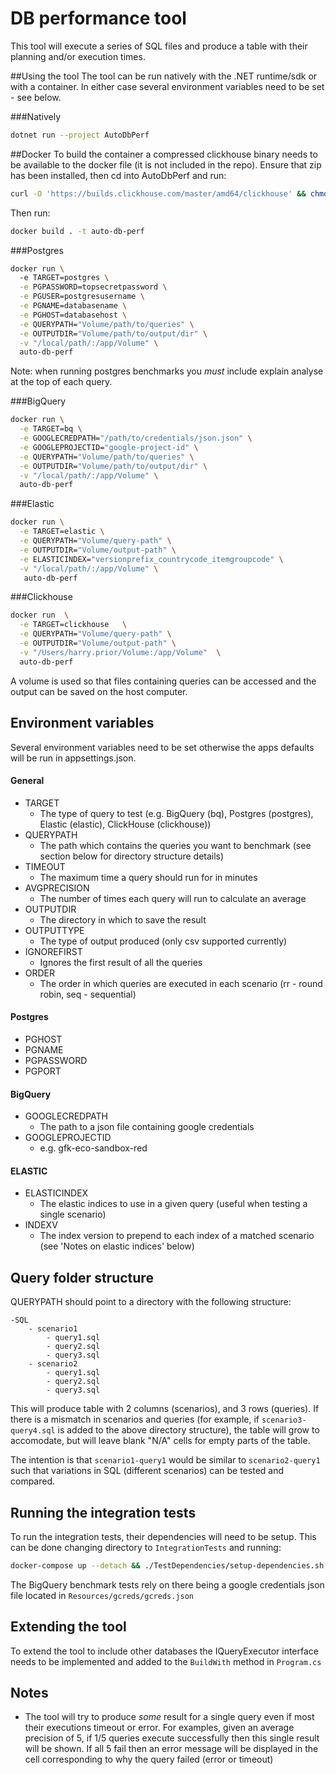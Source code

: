 # DB performance tool

This tool will execute a series of SQL files and produce a table with their planning and/or execution times.

##Using the tool
The tool can be run natively with the .NET runtime/sdk or with a container. In either case
several environment variables need to be set - see below.

###Natively
```bash
dotnet run --project AutoDbPerf 
```

##Docker
To build the container a compressed clickhouse binary needs to be available to the docker file (it is not included in the repo).
Ensure that zip has been installed, then cd into AutoDbPerf and run:
```bash
curl -O 'https://builds.clickhouse.com/master/amd64/clickhouse' && chmod a+x clickhouse && zip clickhouse clickhouse
```
Then run:
```bash
docker build . -t auto-db-perf
```
###Postgres 
```bash
docker run \ 
  -e TARGET=postgres \
  -e PGPASSWORD=topsecretpassword \
  -e PGUSER=postgresusername \
  -e PGNAME=databasename \
  -e PGHOST=databasehost \
  -e QUERYPATH="Volume/path/to/queries" \
  -e OUTPUTDIR="Volume/path/to/output/dir" \
  -v "/local/path/:/app/Volume" \
  auto-db-perf
```
Note: when running postgres benchmarks you *must* include explain analyse at the top of each query.

###BigQuery
```bash
docker run \
  -e TARGET=bq \
  -e GOOGLECREDPATH="/path/to/credentials/json.json" \
  -e GOOGLEPROJECTID="google-project-id" \
  -e QUERYPATH="Volume/path/to/queries" \
  -e OUTPUTDIR="Volume/path/to/output/dir" \
  -v "/local/path/:/app/Volume" \
  auto-db-perf
````
###Elastic

```bash
docker run \
  -e TARGET=elastic \
  -e QUERYPATH="Volume/query-path" \
  -e OUTPUTDIR="Volume/output-path" \
  -e ELASTICINDEX="versionprefix_countrycode_itemgroupcode" \
  -v "/local/path/:/app/Volume" \
   auto-db-perf 
```

###Clickhouse
```bash
docker run  \
  -e TARGET=clickhouse   \
  -e QUERYPATH="Volume/query-path" \
  -e OUTPUTDIR="Volume/output-path" \
  -v "/Users/harry.prior/Volume:/app/Volume"  \
  auto-db-perf 
```

A volume is used so that files containing queries can be accessed 
and the output can be saved on the host computer. 

## Environment variables
Several environment variables need to be set otherwise the apps defaults will be run in appsettings.json.
#### General
  - TARGET
    - The type of query to test (e.g. BigQuery (bq), Postgres (postgres), Elastic (elastic), ClickHouse (clickhouse))
  - QUERYPATH
    - The path which contains the queries you want to benchmark (see section below for directory structure details)
  - TIMEOUT
    - The maximum time a query should run for in minutes 
  - AVGPRECISION
    - The number of times each query will run to calculate an average 
  - OUTPUTDIR
    - The directory in which to save the result
  - OUTPUTTYPE
    - The type of output produced (only csv supported currently)
  - IGNOREFIRST
    - Ignores the first result of all the queries
  - ORDER
    - The order in which queries are executed in each scenario (rr - round robin, seq - sequential)
#### Postgres
  - PGHOST
  - PGNAME
  - PGPASSWORD
  - PGPORT
#### BigQuery
  - GOOGLECREDPATH
    - The path to a json file containing google credentials
  - GOOGLEPROJECTID
    - e.g. gfk-eco-sandbox-red
#### ELASTIC
  - ELASTICINDEX
    - The elastic indices to use in a given query (useful when testing a single scenario)
  - INDEXV
    - The index version to prepend to each index of a matched scenario (see 'Notes on elastic indices' below)

## Query folder structure

QUERYPATH should point to a directory with the following structure:

```
-SQL
    - scenario1
        - query1.sql
        - query2.sql
        - query3.sql
    - scenario2
        - query1.sql
        - query2.sql
        - query3.sql
```

This will produce table with 2 columns (scenarios), and 3 rows (queries). If there is a mismatch in scenarios and
queries (for example, if `scenario3-query4.sql` is added to the above directory structure), the table will grow to
accomodate, but will leave blank "N/A" cells for empty parts of the table.

The intention is that `scenario1-query1` would be similar to `scenario2-query1` such that variations in SQL (different
scenarios) can be tested and compared.


## Running the integration tests

To run the integration tests, their dependencies will need to be setup. This can be done changing directory to 
`IntegrationTests` and running:

```bash
docker-compose up --detach && ./TestDependencies/setup-dependencies.sh
```

The BigQuery benchmark tests rely on there being a google credentials json file located in `Resources/gcreds/gcreds.json`



## Extending the tool

To extend the tool to include other databases the IQueryExecutor interface needs to be implemented
and added to the `BuildWith` method in `Program.cs`


## Notes

- The tool will try to produce *some* result for a single query even if most their executions timeout or error. For
  examples, given an average precision of 5, if 1/5 queries execute successfully then this single result will be shown.
  If all 5 fail then an error message will be displayed in the cell corresponding to why the query failed (error or
  timeout)

